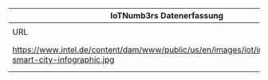 |IoTNumb3rs Datenerfassung|||||||||||
| ---- | ---- | ---- | ---- | ---- | ---- | ---- | ---- | ---- | ---- | ---- |
||||||||||||
|URL|home_url|filename|device_class|device_count|market_class|market_volume|prognosis_year|publication_year|authorship_class|Dropbox folder|
|https://www.intel.de/content/dam/www/public/us/en/images/iot/infographic/mrs-smart-city-infographic.jpg|https://www.intel.de/content/www/de/de/internet-of-things/market-ready-solutions/mrs-smart-city-infographic.html|file3_mrs-smart-city-infographic.jpg|||revenue smart|2800000||2017|company|MariaMarg/20181115-2151|

